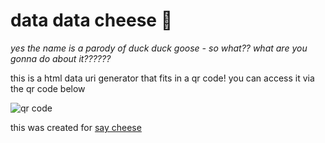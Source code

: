 # data data cheese 🧀
_yes the name is a parody of duck duck goose - so what?? what are you gonna do about it??????_

this is a html data uri generator that fits in a qr code! you can access it via the qr code below

![qr code](https://cloud-9qyl44frp-hack-club-bot.vercel.app/0qrcode.png)

this was created for [say cheese](https://saycheese.hackclub.com)